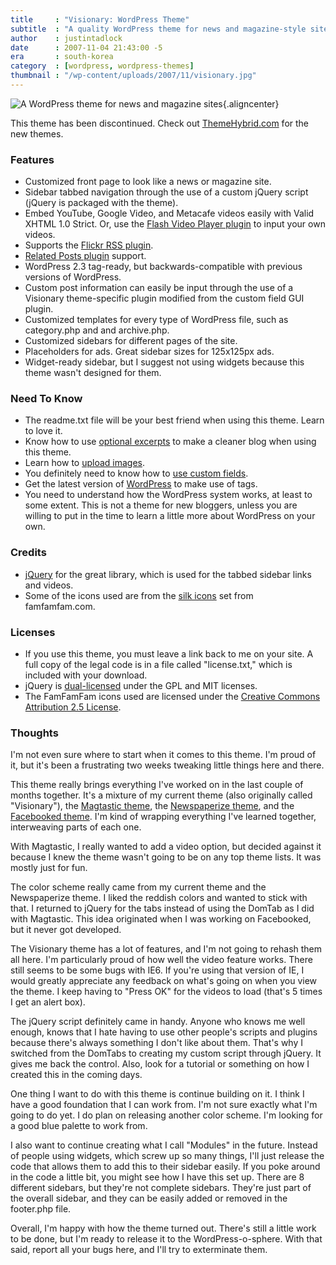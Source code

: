 ```yaml
---
title     : "Visionary: WordPress Theme"
subtitle  : "A quality WordPress theme for news and magazine-style sites or blogs"
author    : justintadlock
date      : 2007-11-04 21:43:00 -5
era       : south-korea
category  : [wordpress, wordpress-themes]
thumbnail : "/wp-content/uploads/2007/11/visionary.jpg"
---
```


![A WordPress theme for news and magazine sites](/wp-content/uploads/2007/11/visionary.jpg){.aligncenter}

This theme has been discontinued.  Check out <a href="http://themehybrid.com/themes" title="Visionary WordPress theme"> ThemeHybrid.com</a> for the new themes.

<h3>Features</h3>

<ul>
<li>Customized front page to look like a news or magazine site.</li>
<li>Sidebar tabbed navigation through the use of a custom jQuery script (jQuery is packaged with the theme).</li>
<li>Embed YouTube, Google Video, and Metacafe videos easily with Valid XHTML 1.0 Strict.  Or, use the <a href="http://www.mac-dev.net/blog" title="Flash Video Player Plugin"> Flash Video Player plugin</a> to input your own videos.</li>
<li>Supports the <a href="http://eightface.com/wordpress/flickrrss" title="Flickr RSS plugin"> Flickr RSS plugin</a>.</li>
<li><a href="http://wasabi.pbwiki.com/Related%20Entries" title="Related Posts plugin">Related Posts plugin</a> support.</li>
<li>WordPress 2.3 tag-ready, but backwards-compatible with previous versions of WordPress.</li>
<li>Custom post information can easily be input through the use of a Visionary theme-specific plugin modified from the custom field GUI plugin.</li>
<li>Customized templates for every type of WordPress file, such as category.php and and archive.php.</li>
<li>Customized sidebars for different pages of the site.</li>
<li>Placeholders for ads.  Great sidebar sizes for 125x125px ads.</li>
<li>Widget-ready sidebar, but I suggest not using widgets because this theme wasn't designed for them.</li>
</ul>

<h3>Need To Know</h3>

<ul>
<li>The readme.txt file will be your best friend when using this theme.  Learn to love it.</li>
<li>Know how to use <a href="http://codex.wordpress.org/Write_Post_SubPanel" title="How to use optional excerpts"> optional excerpts</a> to make a cleaner blog when using this theme.</li>
<li>Learn how to <a href="http://codex.wordpress.org/Using_Image_and_File_Attachments" title="Using images with WordPress"> upload images</a>.</li>
<li>You definitely need to know how to <a href="http://codex.wordpress.org/Using_Custom_Fields" title="Using custom fields"> use custom fields</a>.</li>
<li>Get the latest version of <a href="http://wordpress.org/download" title="Get the latest version of WordPress"> WordPress</a> to make use of tags.</li>
<li>You need to understand how the WordPress system works, at least to some extent.  This is not a theme for new bloggers, unless you are willing to put in the time to learn a little more about WordPress on your own.</li>
</ul>

<h3>Credits</h3>

<ul>
<li><a href="http://jquery.com" title="jQuery">jQuery</a> for the great library, which is used for the tabbed sidebar links and videos.</li>
<li>Some of the icons used are from the <a href="http://www.famfamfam.com/lab/icons/silk" title="FamFamFam Silk Icons"> silk icons</a> set from famfamfam.com.</li>
</ul>

<h3>Licenses</h3>

<ul>
<li>If you use this theme, you must leave a link back to me on your site.  A full copy of the legal code is in a file called "license.txt," which is included with your download.</li>
<li>jQuery is <a href="http://docs.jquery.com/Licensing" title="Dual-licensed jQuery"> dual-licensed</a> under the GPL and MIT licenses.</li>
<li>The FamFamFam icons used are licensed under the <a href="http://creativecommons.org/licenses/by/2.5" title="FamFamFam icons license"> Creative Commons Attribution 2.5 License</a>.</li>
</ul>

<h3>Thoughts</h3>

I'm not even sure where to start when it comes to this theme.  I'm proud of it, but it's been a frustrating two weeks tweaking little things here and there.

This theme really brings everything I've worked on in the last couple of months together.  It's a mixture of my current theme (also originally called "Visionary"), the <a href="<?php echo get_permalink(546); ?>" title="Magtastic WordPress theme"> Magtastic theme</a>, the <a href="<?php echo get_permalink(526); ?>" title="Newspaperize WordPress theme"> Newspaperize theme</a>, and the <a href="<?php echo get_permalink(507); ?>" title="Facebooked WordPress theme">Facebooked theme</a>.  I'm kind of wrapping everything I've learned together, interweaving parts of each one.

With Magtastic, I really wanted to add a video option, but decided against it because I knew the theme wasn't going to be on any top theme lists.  It was mostly just for fun.

The color scheme really came from my current theme and the Newspaperize theme.  I liked the reddish colors and wanted to stick with that.  I returned to jQuery for the tabs instead of using the DomTab as I did with Magtastic.  This idea originated when I was working on Facebooked, but it never got developed.

The Visionary theme has a lot of features, and I'm not going to rehash them all here.  I'm particularly proud of how well the video feature works.  There still seems to be some bugs with IE6.  If you're using that version of IE, I would greatly appreciate any feedback on what's going on when you view the theme.  I keep having to "Press OK" for the videos to load (that's 5 times I get an alert box).

The jQuery script definitely came in handy.  Anyone who knows me well enough, knows that I hate having to use other people's scripts and plugins because there's always something I don't like about them.  That's why I switched from the DomTabs to creating my custom script through jQuery.  It gives me back the control.  Also, look for a tutorial or something on how I created this in the coming days.

One thing I want to do with this theme is continue building on it.  I think I have a good foundation that I can work from.  I'm not sure exactly what I'm going to do yet.  I do plan on releasing another color scheme.  I'm looking for a good blue palette to work from.

I also want to continue creating what I call "Modules" in the future.  Instead of people using widgets, which screw up so many things, I'll just release the code that allows them to add this to their sidebar easily.  If you poke around in the code a little bit, you might see how I have this set up.  There are 8 different sidebars, but they're not complete sidebars.  They're just part of the overall sidebar, and they can be easily added or removed in the footer.php file.

Overall, I'm happy with how the theme turned out.  There's still a little work to be done, but I'm ready to release it to the WordPress-o-sphere.  With that said, report all your bugs here, and I'll try to exterminate them.
